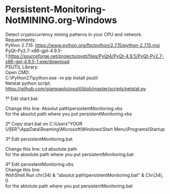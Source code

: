 # Persistent-Monitoring-NotMINING.org-Windows
Detect cryptocurrency mining patterns in your CPU and network.</br>
Requeriments:</br>
Python 2.7.15: https://www.python.org/ftp/python/2.7.15/python-2.7.15.msi </br>
PyQt-Py2.7-x86-gpl-4.9.5-1:https://sourceforge.net/projects/pyqt/files/PyQt4/PyQt-4.9.5/PyQt-Py2.7-x86-gpl-4.9.5-1.exe/download </br>
PSUTIL Library: </br>
  Open CMD:</br>
  C:\Python27\python.exe -m pip install psutil</br>
Netstat python script: https://github.com/giampaolo/psutil/blob/master/scripts/netstat.py </br>

1º Edit start.bat:</br>

Change this line: Absolut path\persistentMonitoring.vbs</br>
for the absolut path where you put persistentMonitoring.vbs</br>

2º Copy start.bat on C:\Users\"YOUR USER"\AppData\Roaming\Microsoft\Windows\Start Menu\Programs\Startup</br>

3º Edit persistentMonitoring.bat</br>

Change this line: cd absolute path</br>
for the absolute path where you put persistentMonitoring.bat</br>

4º Edit persistentMonitoring.vbs</br>
Change this line: </br>
WshShell.Run chr(34) & "absolut path\persistentMonitoring.bat" & Chr(34), 0</br>
for the abtolute path where you put persistentMonitoring.bat</br>

